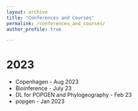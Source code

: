 ```yaml
---
layout: archive
title: "Conferences and Courses"
permalink: /conferences_and_courses/
author_profile: true

---
```


# 2023

- Copenhagen - Aug 2023
- Bioinference - July 23
- DL for POPGEN and Phylogeography - Feb 23
- popgen - Jan 2023

